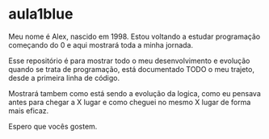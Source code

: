 # aula1blue
Meu nome é Alex, nascido em 1998. Estou voltando a estudar programação começando do 0 e aqui mostrará toda a minha jornada.

Esse repositório é para mostrar todo o meu desenvolvimento e evolução quando se trata de programação, está documentado TODO o meu trajeto, desde a primeira linha de código.

Mostrará tambem como está sendo a evolução da logica, como eu pensava antes para chegar a X lugar e como cheguei no mesmo X lugar de forma mais eficaz.

Espero que vocês gostem.
